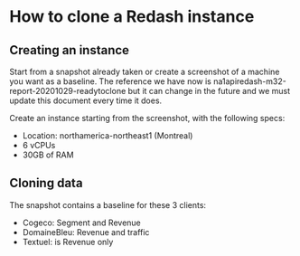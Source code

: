# How to clone a Redash instance

## Creating an instance

Start from a snapshot already taken or create a screenshot of a machine you want as a baseline. The reference we have now is na1apiredash-m32-report-20201029-readytoclone but it can change in the future and we must update this document every time it does.

Create an instance starting from the screenshot, with the following specs:

* Location: northamerica-northeast1 (Montreal)
* 6 vCPUs
* 30GB of RAM

## Cloning data

The snapshot contains a baseline for these 3 clients:

* Cogeco: Segment and Revenue
* DomaineBleu: Revenue and traffic
* Textuel: is Revenue only
